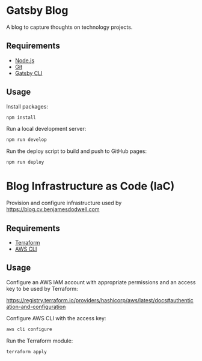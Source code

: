 # Gatsby Blog

A blog to capture thoughts on technology projects.

## Requirements

- [Node.js](https://nodejs.org/en/)
- [Git](https://git-scm.com/download/win)
- [Gatsby CLI](https://www.gatsbyjs.com/docs/tutorial/getting-started/part-0/#gatsby-cli)

## Usage

Install packages:
```sh
npm install
```

Run a local development server:
```sh
npm run develop
```

Run the deploy script to build and push to GitHub pages:
```sh
npm run deploy
```

# Blog Infrastructure as Code (IaC)

Provision and configure infrastructure used by https://blog.cv.benjamesdodwell.com

## Requirements

- [Terraform](https://developer.hashicorp.com/terraform/install)
- [AWS CLI](https://docs.aws.amazon.com/cli/latest/userguide/getting-started-install.html)

## Usage

Configure an AWS IAM account with appropriate permissions and an access key to be used by Terraform:

https://registry.terraform.io/providers/hashicorp/aws/latest/docs#authentication-and-configuration

Configure AWS CLI with the access key:
```sh
aws cli configure
```

Run the Terraform module:
```sh
terraform apply
```